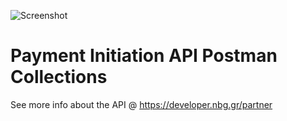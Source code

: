 ![Screenshot](https://developer.nbg.gr/api.gateway/publicportal/sites/default/files/2018-11/black_logo.jpg) 

# Payment Initiation API Postman Collections

See more info about the API @ https://developer.nbg.gr/partner

